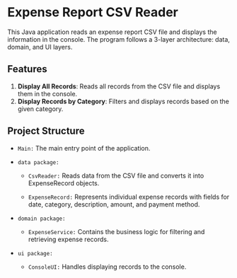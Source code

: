 # Expense Report CSV Reader

This Java application reads an expense report CSV file and displays the information in the console. The program follows a 3-layer architecture: data, domain, and UI layers.

## Features

1. **Display All Records**: Reads all records from the CSV file and displays them in the console.
2. **Display Records by Category**: Filters and displays records based on the given category.

## Project Structure
- ` Main: ` The main entry point of the application.

- ` data package: `
 
  - ` CsvReader: ` Reads data from the CSV file and converts it into ExpenseRecord objects.
    
  - ` ExpenseRecord: ` Represents individual expense records with fields for date, category, description, amount, and payment method.

- ` domain package: `

  - ` ExpenseService: ` Contains the business logic for filtering and retrieving expense records.

- ` ui package: `

  - ` ConsoleUI: ` Handles displaying records to the console.
